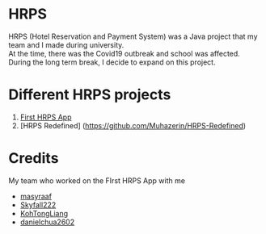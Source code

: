 # HRPS
HRPS (Hotel Reservation and Payment System) was a Java project that my team and I made during university.  
At the time, there was the Covid19 outbreak and school was affected. During the long term break, I decide to expand on this project.

# Different HRPS projects
1. [First HRPS App](https://github.com/Muhazerin/cz2002-Assignment)
2. [HRPS Redefined] (https://github.com/Muhazerin/HRPS-Redefined)

# Credits
My team who worked on the FIrst HRPS App with me  
* [masyraaf](https://github.com/masyraaf)
* [Skyfall222](https://github.com/Skyfall222)
* [KohTongLiang](https://github.com/KohTongLiang)
* [danielchua2602](https://github.com/danielchua2602)
